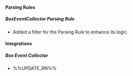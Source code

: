 
#### Parsing Rules

##### BoxEventCollector Parsing Rule

- Added a filter for the Parsing Rule to enhance its logic.

#### Integrations

##### Box Event Collector

- %%UPDATE_RN%%

